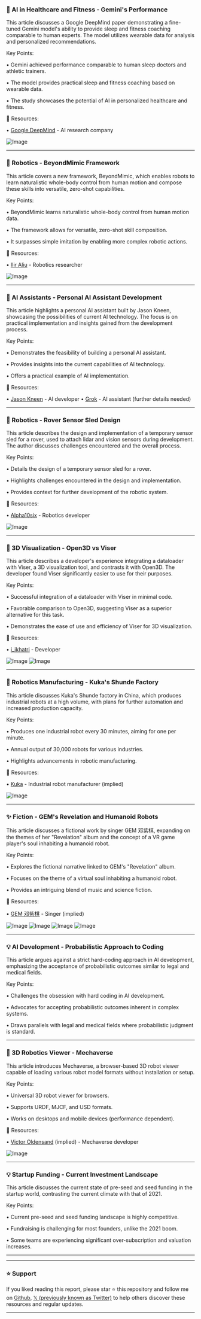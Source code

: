 ### 🤖 AI in Healthcare and Fitness - Gemini's Performance

This article discusses a Google DeepMind paper demonstrating a fine-tuned Gemini model's ability to provide sleep and fitness coaching comparable to human experts.  The model utilizes wearable data for analysis and personalized recommendations.


Key Points:

• Gemini achieved performance comparable to human sleep doctors and athletic trainers.

• The model provides practical sleep and fitness coaching based on wearable data.

•  The study showcases the potential of AI in personalized healthcare and fitness.


🔗 Resources:

• [Google DeepMind](https://x.com/GoogleDeepMind) - AI research company

![Image](https://pbs.twimg.com/media/GydgEAwWQAAzhPZ?format=png&name=small)


---

### 🤖 Robotics - BeyondMimic Framework

This article covers a new framework, BeyondMimic, which enables robots to learn naturalistic whole-body control from human motion and compose these skills into versatile, zero-shot capabilities.


Key Points:

• BeyondMimic learns naturalistic whole-body control from human motion data.

• The framework allows for versatile, zero-shot skill composition.

• It surpasses simple imitation by enabling more complex robotic actions.


🔗 Resources:

• [Ilir Aliu](https://x.com/IlirAliu_) - Robotics researcher

![Image](https://pbs.twimg.com/amplify_video_thumb/1956617825159639040/img/gdojIEVHYefERX12.jpg)


---

### 🤖 AI Assistants - Personal AI Assistant Development

This article highlights a personal AI assistant built by Jason Kneen, showcasing the possibilities of current AI technology.  The focus is on practical implementation and insights gained from the development process.


Key Points:

•  Demonstrates the feasibility of building a personal AI assistant.

• Provides insights into the current capabilities of AI technology.

• Offers a practical example of AI implementation.


🔗 Resources:

• [Jason Kneen](https://x.com/jasonkneen) - AI developer
• [Grok](https://x.com/Scobleizer) -  AI assistant (further details needed)

---

### 🤖 Robotics - Rover Sensor Sled Design

This article describes the design and implementation of a temporary sensor sled for a rover, used to attach lidar and vision sensors during development. The author discusses challenges encountered and the overall process.


Key Points:

•  Details the design of a temporary sensor sled for a rover.

• Highlights challenges encountered in the design and implementation.

•  Provides context for further development of the robotic system.


🔗 Resources:

• [Alpha10six](https://x.com/Alpha10six) - Robotics developer

![Image](https://pbs.twimg.com/media/GylN7vNXcAARevC?format=jpg&name=small)


---

### 🤖 3D Visualization - Open3D vs Viser

This article describes a developer's experience integrating a dataloader with Viser, a 3D visualization tool, and contrasts it with Open3D. The developer found Viser significantly easier to use for their purposes.


Key Points:

•  Successful integration of a dataloader with Viser in minimal code.

•  Favorable comparison to Open3D, suggesting Viser as a superior alternative for this task.

•  Demonstrates the ease of use and efficiency of Viser for 3D visualization.


🔗 Resources:

• [i_ikhatri](https://x.com/i_ikhatri) - Developer

![Image](https://pbs.twimg.com/media/GykPh6RXEAAag61?format=jpg&name=small)
![Image](https://pbs.twimg.com/amplify_video_thumb/1951000553435365376/img/vSyr--bmhM5Jpy3n?format=jpg&name=240x240)


---

### 🤖 Robotics Manufacturing - Kuka's Shunde Factory

This article discusses Kuka's Shunde factory in China, which produces industrial robots at a high volume, with plans for further automation and increased production capacity.


Key Points:

•  Produces one industrial robot every 30 minutes, aiming for one per minute.

•  Annual output of 30,000 robots for various industries.

•  Highlights advancements in robotic manufacturing.


🔗 Resources:

• [Kuka](https://www.kuka.com/) - Industrial robot manufacturer (implied)

![Image](https://pbs.twimg.com/amplify_video_thumb/1956687400492847104/img/M4OXmyeC_zvNYGVg.jpg)


---

### ✨ Fiction - GEM's Revelation and Humanoid Robots

This article discusses a fictional work by singer GEM 邓紫棋, expanding on the themes of her "Revelation" album and the concept of a VR game player's soul inhabiting a humanoid robot.


Key Points:

•  Explores the fictional narrative linked to GEM's "Revelation" album.

•  Focuses on the theme of a virtual soul inhabiting a humanoid robot.

•  Provides an intriguing blend of music and science fiction.


🔗 Resources:

• [GEM 邓紫棋](https://www.gem0816.com/) - Singer (implied)

![Image](https://pbs.twimg.com/media/GykiEN1b0AAQRRa?format=jpg&name=360x360)
![Image](https://pbs.twimg.com/media/GykiEN6aoAAIg2e?format=jpg&name=360x360)
![Image](https://pbs.twimg.com/media/GykiENxaIAAVKMm?format=jpg&name=360x360)
![Image](https://pbs.twimg.com/media/GykiEOMaAAAEBj_?format=jpg&name=small)


---

### 💡 AI Development - Probabilistic Approach to Coding

This article argues against a strict hard-coding approach in AI development, emphasizing the acceptance of probabilistic outcomes similar to legal and medical fields.


Key Points:

•  Challenges the obsession with hard coding in AI development.

•  Advocates for accepting probabilistic outcomes inherent in complex systems.

•  Draws parallels with legal and medical fields where probabilistic judgment is standard.


---

### 🚀 3D Robotics Viewer - Mechaverse

This article introduces Mechaverse, a browser-based 3D robot viewer capable of loading various robot model formats without installation or setup.


Key Points:

•  Universal 3D robot viewer for browsers.

•  Supports URDF, MJCF, and USD formats.

•  Works on desktops and mobile devices (performance dependent).


🔗 Resources:

• [Victor Oldensand](https://twitter.com/victoroldensand) (implied) - Mechaverse developer

![Image](https://pbs.twimg.com/amplify_video_thumb/1956260163477782530/img/FRz9pYR2-HV_x9_T.jpg)


---

### 💡 Startup Funding - Current Investment Landscape

This article discusses the current state of pre-seed and seed funding in the startup world, contrasting the current climate with that of 2021.


Key Points:

•  Current pre-seed and seed funding landscape is highly competitive.

•  Fundraising is challenging for most founders, unlike the 2021 boom.

•  Some teams are experiencing significant over-subscription and valuation increases.


---


---

### ⭐️ Support

If you liked reading this report, please star ⭐️ this repository and follow me on [Github](https://github.com/Drix10), [𝕏 (previously known as Twitter)](https://x.com/DRIX_10_) to help others discover these resources and regular updates.

---